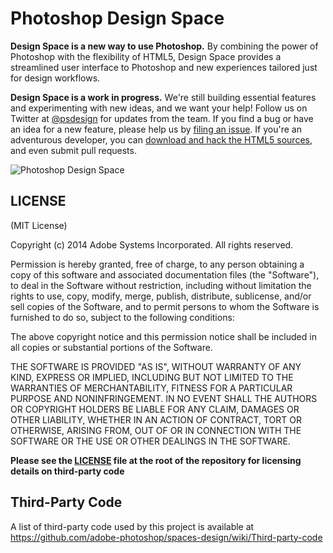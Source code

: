 Photoshop Design Space
=================

**Design Space is a new way to use Photoshop.** By combining the power of Photoshop with the flexibility of HTML5, Design Space provides a streamlined user interface to Photoshop and new experiences tailored just for design workflows. 

**Design Space is a work in progress.** We're still building essential features and experimenting with new ideas, and we want your help! Follow us on Twitter at [@psdesign](https://twitter.com/psdesign) for updates from the team. If you find a bug or have an idea for a new feature, please help us by [filing an issue](https://github.com/adobe-photoshop/spaces-design/issues/new). If you're an adventurous developer, you can [download and hack the HTML5 sources](https://github.com/adobe-photoshop/spaces-design/wiki/Design-Space-Development-Setup), and even submit pull requests.

![Photoshop Design Space](https://s3.amazonaws.com/f.cl.ly/items/2D1B2K032H13072C2v0z/Image%202015-06-15%20at%2011.28.13%20PM.png)


LICENSE
-------

(MIT License)

Copyright (c) 2014 Adobe Systems Incorporated. All rights reserved.
 
Permission is hereby granted, free of charge, to any person obtaining a
copy of this software and associated documentation files (the "Software"), 
to deal in the Software without restriction, including without limitation 
the rights to use, copy, modify, merge, publish, distribute, sublicense, 
and/or sell copies of the Software, and to permit persons to whom the 
Software is furnished to do so, subject to the following conditions:
 
The above copyright notice and this permission notice shall be included in
all copies or substantial portions of the Software.
 
THE SOFTWARE IS PROVIDED "AS IS", WITHOUT WARRANTY OF ANY KIND, EXPRESS OR
IMPLIED, INCLUDING BUT NOT LIMITED TO THE WARRANTIES OF MERCHANTABILITY, 
FITNESS FOR A PARTICULAR PURPOSE AND NONINFRINGEMENT. IN NO EVENT SHALL THE
AUTHORS OR COPYRIGHT HOLDERS BE LIABLE FOR ANY CLAIM, DAMAGES OR OTHER 
LIABILITY, WHETHER IN AN ACTION OF CONTRACT, TORT OR OTHERWISE, ARISING 
FROM, OUT OF OR IN CONNECTION WITH THE SOFTWARE OR THE USE OR OTHER 
DEALINGS IN THE SOFTWARE.

**Please see the [LICENSE](https://github.com/adobe-photoshop/spaces-design/blob/master/LICENSE) file at the root of the repository for licensing details on third-party code**

Third-Party Code
----------------

A list of third-party code used by this project is available at https://github.com/adobe-photoshop/spaces-design/wiki/Third-party-code
